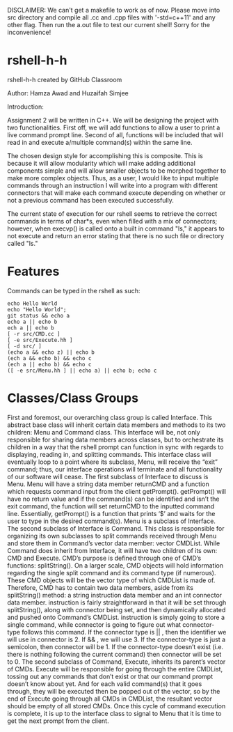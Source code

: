 DISCLAIMER:
We can't get a makefile to work as of now. Please move into src directory and compile all .cc and .cpp files with '-std=c++11' and any other flag. Then run the a.out file to test our current shell! Sorry for the inconvenience!

# rshell-h-h
rshell-h-h created by GitHub Classroom

Author: Hamza Awad and Huzaifah Simjee


Introduction:

Assignment 2 will be written in C++. We will be designing the project with two functionalities. First off, we will add functions to allow a user to print a live command prompt line. Second of all, functions will be included that will read in and execute a/multiple command(s) within the same line.

The chosen design style for accomplishing this is composite. This is because it will allow modularity which will make adding additional components simple and will allow smaller objects to be morphed together to make more complex objects. Thus, as a user, I would like to input multiple commands through an instruction I will write into a program with different connectors that will make each command execute depending on whether or not a previous command has been executed successfully.

The current state of execution for our rshell seems to retrieve the correct commands in terms of char*s, even when filled with a mix of connectors; however, when execvp() is called onto a built in command "ls," it appears to not execute and return an error stating that there is no such file or directory called "ls."

# Features
   Commands can be typed in the rshell as such:
	

	echo Hello World
	echo "Hello World";
	git status && echo a
	echo a || echo b
	ech a || echo b
	[ -r src/CMD.cc ]
	[ -e src/Execute.hh ]
	[ -d src/ ]
	(echo a && echo z) || echo b
	(ech a && echo b) && echo c
	(ech a || echo b) && echo c
	([ -e src/Menu.hh ] || echo a) || echo b; echo c


# Classes/Class Groups
   First and foremost, our overarching class group is called Interface. This abstract base class will inherit certain data members and methods to its two children: Menu and Command class. This Interface will be, not only responsible for sharing data members across classes, but to orchestrate its children in a way that the rshell prompt can function in sync with regards to displaying, reading in, and splitting commands. This interface class will eventually loop to a point where its subclass, Menu, will receive the “exit” command; thus, our interface operations will terminate and all functionality of our software will cease.
    The first subclass of Interface to discuss is Menu. Menu will have a string data member returnCMD and a function which requests command input from the client getPrompt(). getPrompt() will have no return value and if the command(s) can be identified and isn’t the exit command, the function will set returnCMD to the inputted command line. Essentially, getPrompt() is a function that prints ‘$’ and waits for the user to type in the desired command(s). Menu is a subclass of Interface.
	The second subclass of Interface is Command. This class is responsible for organizing its own subclasses to split commands received through Menu and store them in Command’s vector data member: vector<CMD> CMDList. While Command does inherit from Interface, it will have two children of its own: CMD and Execute. 
CMD’s purpose is defined through one of CMD’s functions: splitString(). On a larger scale, CMD objects will hold information regarding the single split command and its command type (if numerous). These CMD objects will be the vector type of which CMDList is made of. Therefore, CMD has to contain two data members, aside from its splitString() method: a string instruction data member and an int connector data member. instruction is fairly straightforward in that it will be set through splitString(), along with connector being set, and then dynamically allocated and pushed onto Command’s CMDList. instruction is simply going to store a single command, while connector is going to figure out what connector-type follows this command. If the connector type is || , then the identifier we will use in connector is 2. If && , we will use 3. If the connector-type is just a semicolon, then connector will be 1. If the connector-type doesn’t exist (i.e. there is nothing following the current command) then connector will be set to 0.
The second subclass of Command, Execute, inherits its parent’s vector of CMDs. Execute will be responsible for going through the entire CMDList, tossing out any commands that don’t exist or that our command prompt doesn’t know about yet. And for each valid command(s) that it goes through, they will be executed then be popped out of the vector, so by the end of Execute going through all CMDs in CMDList, the resultant vector should be empty of all stored CMDs.
Once this cycle of command execution is complete, it is up to the interface class to signal to Menu that it is time to get the next prompt from the client.


